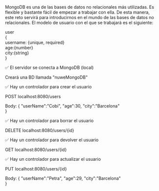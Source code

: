 MongoDB es una de las bases de datos no relacionales más utilizadas. Es flexible y bastante fácil de empezar a trabajar con ella. De esta manera, este reto servirá para introducirnos en el mundo de las bases de datos no relacionales. El modelo de usuario con el que se trabajará es el siguiente:

 user  
 {  
   username: {unique, required}  
   age:{number}  
   city:{string}  
 }  

✅ El servidor se conecta a MongoDB (local)

Creará una BD llamada "nuweMongoDB"

✅ Hay un controlador para crear el usuario

POST localhost:8080/users

Body:
{
    "userName":"Cobi",
    "age":30,
    "city":"Barcelona"   
}

✅ Hay un controlador para borrar el usuario

DELETE localhost:8080/users/{id}

✅ Hay un controlador para devolver el usuario

GET localhost:8080/users/{id}

✅ Hay un controlador para actualizar el usuario

PUT localhost:8080/users/{id}

Body:
{
    "userName":"Petra",
    "age":29,
    "city":"Barcelona"   
}
